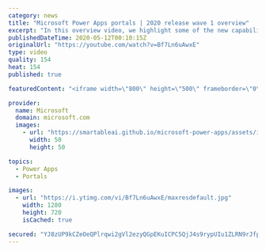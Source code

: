 ```yaml
---
category: news
title: "Microsoft Power Apps portals | 2020 release wave 1 overview"
excerpt: "In this overview video, we highlight some of the new capabilities included in the latest update to Microsoft Power Apps portals.     Here are the capabilities covered:   •    Power BI integration, so you can quickly add Power BI reports, tables, and dashboards to your portals without coding.  •    Themes"
publishedDateTime: 2020-05-12T00:10:15Z
originalUrl: "https://youtube.com/watch?v=Bf7Ln6uAwxE"
type: video
quality: 154
heat: 154
published: true

featuredContent: "<iframe width=\"800\" height=\"500\" frameborder=\"0\" src=\"https://www.youtube.com/embed/Bf7Ln6uAwxE\" allow=\"accelerometer; autoplay; encrypted-media; gyroscope; picture-in-picture\" allowfullscreen></iframe>"

provider:
  name: Microsoft
  domain: microsoft.com
  images:
    - url: "https://smartableai.github.io/microsoft-power-apps/assets/images/organizations/microsoft.com-50x50.jpg"
      width: 50
      height: 50

topics:
  - Power Apps
  - Portals

images:
  - url: "https://i.ytimg.com/vi/Bf7Ln6uAwxE/maxresdefault.jpg"
    width: 1280
    height: 720
    isCached: true

secured: "YJ8zUP9kCZeOeQPlrqwi2gVl2ezyQGpEKuICPC5QjJ4s9rypUIu1ZLRN9rJfputru4vI127T1EYDW+ZOMfiEVkLa6+wL/dAoVe1ZCHuyRlIZ9mnuCCZIrP9PqxKaExM42hWEimz/2JrRyZVp4nmDYsqqVb409qLEoWDuyZdkMwXwY9tJYW+DrZO6zJdeQJl4kXsdgV5Ns3VgQqf9E0VLHDS+a784iI66wG0NhV+gZgZm+HF1s4Uw4m5+w9U0sLyhzlLSBjoi141h/8UE/8y0KrJrrugHlU3dNP9DRKnyTtXqvPf9I+sQdj++bVCXuplbHxLWmd0JybgAdvZ9jsg42Y4Le6oRsWhh5E65os/bKlJfeK5vp5HvfjmIKvXlIGDrxV+5Ml9BXjwnnvvxWuqE5/rB5uerGGocgEHlH+FBLaohBWL7rzni2ObLtCtEDmFw;JR9fKJxGAqwskr5IV0D+zQ=="
---
```


